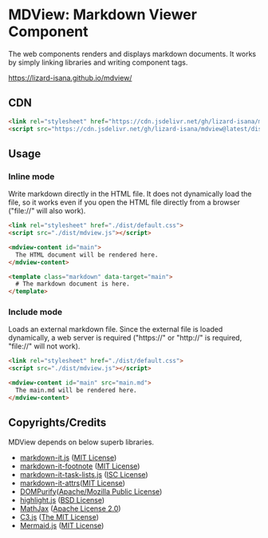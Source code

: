 # MDView: Markdown Viewer Component
The web components renders and displays markdown documents. It works by simply linking libraries and writing component tags.

https://lizard-isana.github.io/mdview/

## CDN
```HTML
<link rel="stylesheet" href="https://cdn.jsdelivr.net/gh/lizard-isana/mdview@latest/dist/css/default.css">
<script src="https://cdn.jsdelivr.net/gh/lizard-isana/mdview@latest/dist/js/mdview.js"></script>
```

## Usage

### Inline mode
Write markdown directly in the HTML file. It does not dynamically load the file, so it works even if you open the HTML file directly from a browser ("file://" will also work).

```HTML
<link rel="stylesheet" href="./dist/default.css">
<script src="./dist/mdview.js"></script>

<mdview-content id="main">
  The HTML document will be rendered here.
</mdview-content>

<template class="markdown" data-target="main">
  # The markdown document is here.
</template>
```

### Include mode
Loads an external markdown file. Since the external file is loaded dynamically, a web server is required ("https://" or "http://" is required, "file://" will not work).

```HTML
<link rel="stylesheet" href="./dist/default.css">
<script src="./dist/mdview.js"></script>

<mdview-content id="main" src="main.md">
  The main.md will be rendered here.
</mdview-content>
```

## Copyrights/Credits
MDView depends on below superb libraries.
- [markdown-it.js](https://github.com/markdown-it/markdown-it) ([MIT License](https://github.com/markdown-it/markdown-it/blob/master/LICENSE))
- [markdown-it-footnote](https://github.com//markdown-it/markdown-it-footnote) ([MIT License](https://github.com/markdown-it/markdown-it-footnote/blob/master/LICENSE))
- [markdown-it-task-lists.js](https://github.com/revin/markdown-it-task-lists) ([ISC License](https://github.com/revin/markdown-it-task-lists/blob/master/LICENSE))
- [markdown-it-attrs](https://github.com/arve0/markdown-it-attrs)([MIT License](https://github.com/arve0/markdown-it-attrs/blob/master/LICENSE))
- [DOMPurify](https://github.com/cure53/DOMPurify)([Apache/Mozilla Public License](https://github.com/cure53/DOMPurify/blob/master/LICENSE))
- [highlight.js](https://highlightjs.org/) ([BSD License](https://github.com/highlightjs/highlight.js/blob/master/LICENSE))
- [MathJax](https://www.mathjax.org/) ([Apache License 2.0](https://github.com/mathjax/MathJax/blob/master/LICENSE))
- [C3.js](https://c3js.org/) ([The MIT License](https://github.com/c3js/c3/blob/master/LICENSE))
- [Mermaid.js](https://mermaid-js.github.io/) ([MIT License](https://github.com/mermaid-js/mermaid/blob/develop/LICENSE))
